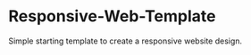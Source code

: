 Responsive-Web-Template
=======================

Simple starting template to create a responsive website design.